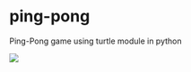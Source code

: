 <h1>ping-pong</h1>
<p>Ping-Pong game using turtle module in python</p>
<img src="https://user-images.githubusercontent.com/72745617/120107540-01321980-c17f-11eb-8d79-b647b8aeef98.png"/>
